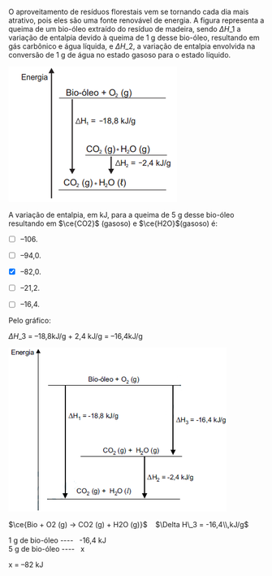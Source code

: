 

O aproveitamento de resíduos florestais vem se tornando cada dia mais atrativo, pois eles são uma fonte renovável de energia. A figura representa a queima de um bio-óleo extraído do resíduo de madeira, sendo $\Delta H\_1$ a variação de entalpia devido à queima de 1 g desse bio-óleo, resultando em gás carbônico e água líquida, e $\Delta H\_2$, a variação de entalpia envolvida na conversão de 1 g de água no estado gasoso para o estado líquido.

![](7c71b78b-3a1f-7e90-ea85-95e7fd566209.png)

A variação de entalpia, em kJ, para a queima de 5 g desse bio-óleo resultando em $\ce{CO2}$ (gasoso) e $\ce{H2O}$(gasoso) é:



- [ ] –106.
- [ ] –94,0.
- [x] –82,0.
- [ ] –21,2.
- [ ] –16,4.


Pelo gráfico:

$\Delta H\_3$ = –18,8kJ/g + 2,4 kJ/g = –16,4kJ/g

![](710eaeee-bb5b-296f-b169-9020b67034df.png)

$\ce{Bio + O2 (g) → CO2 (g) + H2O (g)}$    $\Delta H\_3 = -16,4\\,kJ/g$

1 g de bio-óleo ----   -16,4 kJ\
5 g de bio-óleo ----   x

x = –82 kJ

